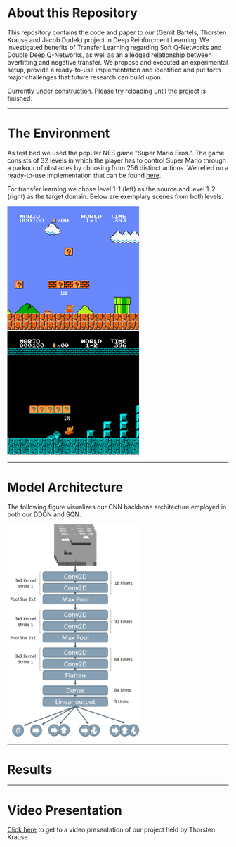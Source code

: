 # About this Repository

This repository contains the code and paper to our (Gerrit Bartels, Thorsten Krause and Jacob Dudek) project in Deep Reinforcment Learning. We investigated benefits of Transfer Learning regarding Soft Q-Networks and Double Deep Q-Networks, as well as an alledged relationship between overfitting and negative transfer. We propose and executed an experimental setup, provide a ready-to-use implementation and identified and put forth major challenges that future research can build upon. 

Currently under construction. Please try reloading until the project is finished. 

---
# The Environment

As test bed we used the popular NES game "Super Mario Bros.". The game consists of 32 levels in which the player has to control Super Mario through a parkour of obstacles by choosing from 256 distinct actions. We relied on a ready-to-use implementation that can be found [here](https://pypi.org/project/gym-super-mario-bros/).

For transfer learning we chose level 1-1 (left) as the source and level 1-2 (right) as the target domain. Below are exemplary scenes from both levels.

<p float="left">
  <img src="https://github.com/jmdudek/DRL-for-SuperMarioBros/blob/main/Visualizations/level_1_1.png" width="300" />
  <img src="https://github.com/jmdudek/DRL-for-SuperMarioBros/blob/main/Visualizations/level_1_2.png" width="300" />
</p>

---
# Model Architecture

The following figure visualizes our CNN backbone architecture employed in both our DDQN and SQN.

<p float="left">
  <img src="https://github.com/jmdudek/DRL-for-SuperMarioBros/blob/main/Visualizations/model_architecture.jpg" width="300" />
</p>

--- 
# Results

---
# Video Presentation

[Click here](https://myshare.uni-osnabrueck.de/f/58616b38b8584804a4bc/) to get to a video presentation of our project held by Thorsten Krause.
